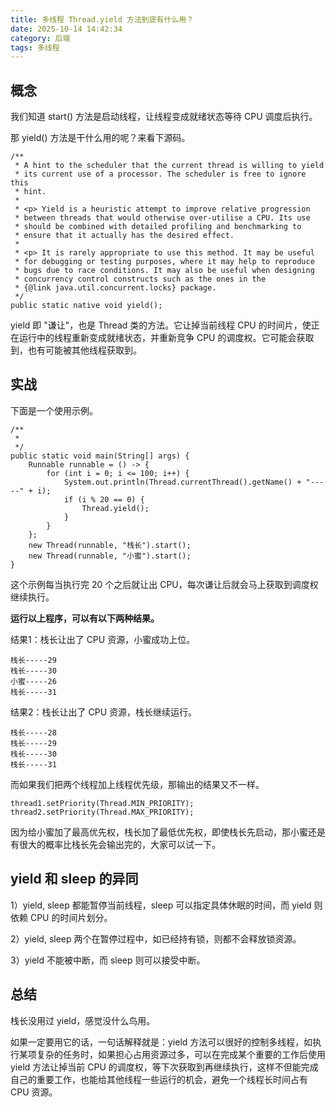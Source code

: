 ```yaml
---
title: 多线程 Thread.yield 方法到底有什么用？
date: 2025-10-14 14:42:34
category: 后端
tags: 多线程
---
```


## 概念

我们知道 start() 方法是启动线程，让线程变成就绪状态等待 CPU 调度后执行。

那 yield() 方法是干什么用的呢？来看下源码。

```
/**
 * A hint to the scheduler that the current thread is willing to yield
 * its current use of a processor. The scheduler is free to ignore this
 * hint.
 *
 * <p> Yield is a heuristic attempt to improve relative progression
 * between threads that would otherwise over-utilise a CPU. Its use
 * should be combined with detailed profiling and benchmarking to
 * ensure that it actually has the desired effect.
 *
 * <p> It is rarely appropriate to use this method. It may be useful
 * for debugging or testing purposes, where it may help to reproduce
 * bugs due to race conditions. It may also be useful when designing
 * concurrency control constructs such as the ones in the
 * {@link java.util.concurrent.locks} package.
 */
public static native void yield();
```

yield 即 "谦让"，也是 Thread 类的方法。它让掉当前线程 CPU 的时间片，使正在运行中的线程重新变成就绪状态，并重新竞争 CPU 的调度权。它可能会获取到，也有可能被其他线程获取到。

## 实战

下面是一个使用示例。

```
/**
 * 
 */
public static void main(String[] args) {
	Runnable runnable = () -> {
		for (int i = 0; i <= 100; i++) {
			System.out.println(Thread.currentThread().getName() + "-----" + i);
			if (i % 20 == 0) {
				Thread.yield();
			}
		}
	};
	new Thread(runnable, "栈长").start();
    new Thread(runnable, "小蜜").start();
}
```

这个示例每当执行完 20 个之后就让出 CPU，每次谦让后就会马上获取到调度权继续执行。

**运行以上程序，可以有以下两种结果。**

结果1：栈长让出了 CPU 资源，小蜜成功上位。

```
栈长-----29
栈长-----30
小蜜-----26
栈长-----31
```

结果2：栈长让出了 CPU 资源，栈长继续运行。

```
栈长-----28
栈长-----29
栈长-----30
栈长-----31
```

而如果我们把两个线程加上线程优先级，那输出的结果又不一样。

```
thread1.setPriority(Thread.MIN_PRIORITY);
thread2.setPriority(Thread.MAX_PRIORITY);
```

因为给小蜜加了最高优先权，栈长加了最低优先权，即使栈长先启动，那小蜜还是有很大的概率比栈长先会输出完的，大家可以试一下。

## yield 和 sleep 的异同

1）yield, sleep 都能暂停当前线程，sleep 可以指定具体休眠的时间，而 yield 则依赖 CPU 的时间片划分。

2）yield, sleep 两个在暂停过程中，如已经持有锁，则都不会释放锁资源。

3）yield 不能被中断，而 sleep 则可以接受中断。

## 总结 

栈长没用过 yield，感觉没什么鸟用。

如果一定要用它的话，一句话解释就是：yield 方法可以很好的控制多线程，如执行某项复杂的任务时，如果担心占用资源过多，可以在完成某个重要的工作后使用 yield 方法让掉当前 CPU 的调度权，等下次获取到再继续执行，这样不但能完成自己的重要工作，也能给其他线程一些运行的机会，避免一个线程长时间占有 CPU 资源。



